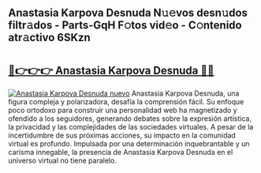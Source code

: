 ## Anastasia Karpova Desnuda N𝚞𝚎vos desn𝚞dos filtr𝚊dos - Parts-GqH F𝚘tos vid𝚎o - C𝚘ntenido atr𝚊ctivo 6SKzn

# <h2><a href="http://mb5ld8h.tromn.icu/?c=Anastasia+Karpova+Desnuda">🔗👉👉👉 Anastasia Karpova Desnuda 🔗🔗</a></h2>

[![Anastasia Karpova Desnuda nuevo](https://i.imgur.com/pEAQMta.gif)](http://mb5ld8h.tromn.icu/?c=Anastasia+Karpova+Desnuda)
Anastasia Karpova Desnuda, una figura compleja y polarizadora, desafía la comprensión fácil. Su enfoque poco ortodoxo para construir una personalidad web ha magnetizado y ofendido a los seguidores, generando debates sobre la expresión artística, la privacidad y las complejidades de las sociedades virtuales. A pesar de la incertidumbre de sus próximas acciones, su impacto en la comunidad virtual es profundo. Impulsada por una determinación inquebrantable y un carisma innegable, la presencia de Anastasia Karpova Desnuda en el universo virtual no tiene paralelo.
